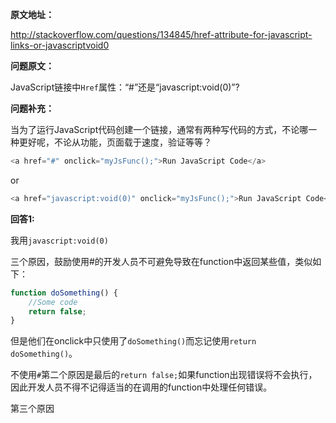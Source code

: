 __原文地址：__

http://stackoverflow.com/questions/134845/href-attribute-for-javascript-links-or-javascriptvoid0

__问题原文：__

JavaScript链接中`Href`属性：“#”还是“javascript:void(0)”?

__问题补充：__

当为了运行JavaScript代码创建一个链接，通常有两种写代码的方式，不论哪一种更好呢，不论从功能，页面载于速度，验证等等？

```javascript
<a href="#" onclick="myJsFunc();">Run JavaScript Code</a>
```
or

```javascript
<a href="javascript:void(0)" onclick="myJsFunc();">Run JavaScript Code</a>
```

__回答1:__

我用`javascript:void(0)`

三个原因，鼓励使用#的开发人员不可避免导致在function中返回某些值，类似如下：

```javascript
function doSomething() {
	//Some code
    return false;
}
```
但是他们在onclick中只使用了`doSomething()`而忘记使用`return doSomething()`。

不使用`#`第二个原因是最后的`return false;`如果function出现错误将不会执行，因此开发人员不得不记得适当的在调用的function中处理任何错误。

第三个原因